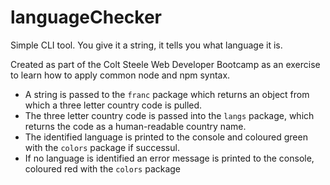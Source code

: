 # languageChecker
Simple CLI tool. You give it a string, it tells you what language it is.

Created as part of the Colt Steele Web Developer Bootcamp as an exercise to learn how to apply common node and npm syntax.

- A string is passed to the `franc` package which returns an object from which a three letter country code is pulled.
- The three letter country code is passed into the `langs` package, which returns the code as a human-readable country name.
- The identified language is printed to the console and coloured green with the `colors` package if successul.
- If no language is identified an error message is printed to the console, coloured red with the `colors` package
